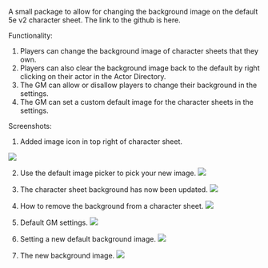 A small package to allow for changing the background image on the default 5e v2 character sheet. The link to the github is here.

Functionality:

1. Players can change the background image of character sheets that they own. 
2. Players can also clear the background image back to the default by right clicking on their actor in the Actor Directory.
3. The GM can allow or disallow players to change their background in the settings.
4. The GM can set a custom default image for the character sheets in the settings.

Screenshots:

1. Added image icon in top right of character sheet.

![](https://github.com/kckoch/foundryvtt-change-background-image/blob/0e55eda4f25588284587d5123568237d2c4e4c4f/images/BI%201.png)

2. Use the default image picker to pick your new image.
![](https://github.com/kckoch/foundryvtt-change-background-image/blob/0e55eda4f25588284587d5123568237d2c4e4c4f/images/BI%202.png)

3. The character sheet background has now been updated.
![](https://github.com/kckoch/foundryvtt-change-background-image/blob/0e55eda4f25588284587d5123568237d2c4e4c4f/images/BI%203.png)

4. How to remove the background from a character sheet.
![](https://github.com/kckoch/foundryvtt-change-background-image/blob/0e55eda4f25588284587d5123568237d2c4e4c4f/images/BI%204.png)

5. Default GM settings.
![](https://github.com/kckoch/foundryvtt-change-background-image/blob/0e55eda4f25588284587d5123568237d2c4e4c4f/images/BI%205.png)

6. Setting a new default background image.
![](https://github.com/kckoch/foundryvtt-change-background-image/blob/0e55eda4f25588284587d5123568237d2c4e4c4f/images/BI%206.png)

7. The new background image.
![](https://github.com/kckoch/foundryvtt-change-background-image/blob/0e55eda4f25588284587d5123568237d2c4e4c4f/images/BI%207.png)
